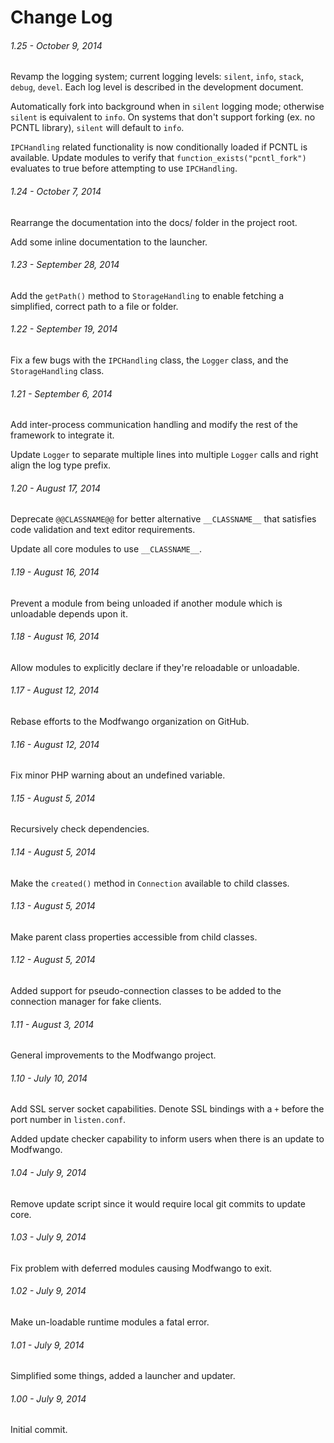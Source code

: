 Change Log
==========

###### 1.25 - October 9, 2014
Revamp the logging system; current logging levels:  `silent`, `info`, `stack`,
`debug`, `devel`.  Each log level is described in the development document.

Automatically fork into background when in `silent` logging mode; otherwise
`silent` is equivalent to `info`.  On systems that don't support forking (ex. no
PCNTL library), `silent` will default to `info`.

`IPCHandling` related functionality is now conditionally loaded if PCNTL is
available.  Update modules to verify that `function_exists("pcntl_fork")`
evaluates to true before attempting to use `IPCHandling`.

###### 1.24 - October 7, 2014
Rearrange the documentation into the docs/ folder in the project root.

Add some inline documentation to the launcher.

###### 1.23 - September 28, 2014
Add the `getPath()` method to `StorageHandling` to enable fetching a simplified,
correct path to a file or folder.

###### 1.22 - September 19, 2014
Fix a few bugs with the `IPCHandling` class, the `Logger` class, and the
`StorageHandling` class.

###### 1.21 - September 6, 2014
Add inter-process communication handling and modify the rest of the framework to
integrate it.

Update `Logger` to separate multiple lines into multiple `Logger` calls and
right align the log type prefix.

###### 1.20 - August 17, 2014
Deprecate `@@CLASSNAME@@` for better alternative `__CLASSNAME__` that satisfies
code validation and text editor requirements.

Update all core modules to use `__CLASSNAME__`.

###### 1.19 - August 16, 2014
Prevent a module from being unloaded if another module which is unloadable
depends upon it.

###### 1.18 - August 16, 2014
Allow modules to explicitly declare if they're reloadable or unloadable.

###### 1.17 - August 12, 2014
Rebase efforts to the Modfwango organization on GitHub.

###### 1.16 - August 12, 2014
Fix minor PHP warning about an undefined variable.

###### 1.15 - August 5, 2014
Recursively check dependencies.

###### 1.14 - August 5, 2014
Make the `created()` method in `Connection` available to child classes.

###### 1.13 - August 5, 2014
Make parent class properties accessible from child classes.

###### 1.12 - August 5, 2014
Added support for pseudo-connection classes to be added to the connection
manager for fake clients.

###### 1.11 - August 3, 2014
General improvements to the Modfwango project.

###### 1.10 - July 10, 2014
Add SSL server socket capabilities.  Denote SSL bindings with a `+` before the
port number in `listen.conf`.

Added update checker capability to inform users when there is an update to
Modfwango.

###### 1.04 - July 9, 2014
Remove update script since it would require local git commits to update core.

###### 1.03 - July 9, 2014
Fix problem with deferred modules causing Modfwango to exit.

###### 1.02 - July 9, 2014
Make un-loadable runtime modules a fatal error.

###### 1.01 - July 9, 2014
Simplified some things, added a launcher and updater.

###### 1.00 - July 9, 2014
Initial commit.

